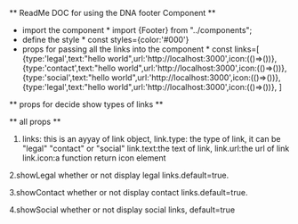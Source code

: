 ** ReadMe DOC for using the DNA footer Component **

- import the component \*
  import {Footer} from "../components";
- define the style \*
  const styles={color:'#000'}
- props for passing all the links into the component \*
  const links=[
  {type:'legal',text:"hello world",url:'http://localhost:3000',icon:(()=>(<i className="fa fa-facebook-official icon" aria-hidden="true"></i>))},
  {type:'contact',text:"hello world",url:'http://localhost:3000',icon:(()=>(<i className="fa fa-facebook-official icon" aria-hidden="true"></i>))},
  {type:'social',text:"hello world",url:'http://localhost:3000',icon:(()=>(<i className="fa fa-facebook-official icon" aria-hidden="true"></i>))},
  {type:'legal',text:"hello world",url:'http://localhost:3000',icon:(()=>(<i className="fa fa-facebook-official icon" aria-hidden="true"></i>))},
  ]

** props for decide show types of links **

<Footer showLegal={false} links={links} styles={styles} />

** all props **

1. links: this is an ayyay of link object,
   link.type: the type of link, it can be "legal" "contact" or "social"
   link.text:the text of link,
   link.url:the url of link
   link.icon:a function return icon element

2.showLegal whether or not display legal links.default=true.

3.showContact whether or not display contact links.default=true.

4.showSocial whether or not display social links, default=true
